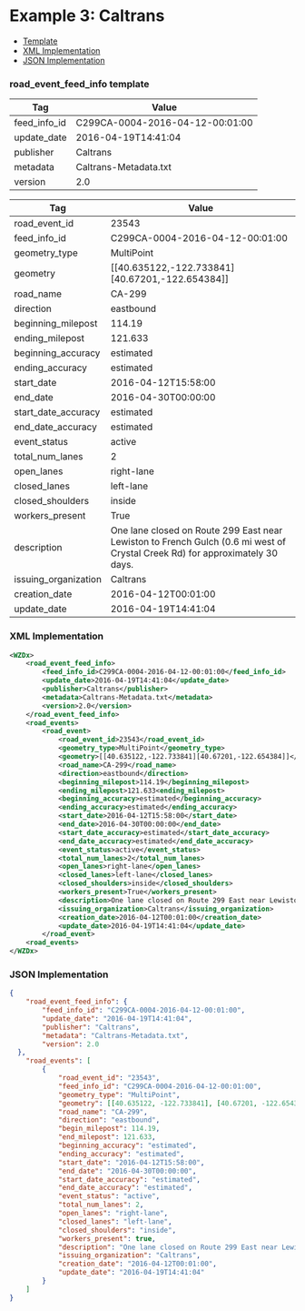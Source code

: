 # Example 3: Caltrans
- [Template](#road_event_feed_info-template)
- [XML Implementation](#xml-implementation)
- [JSON Implementation](#json-implementation)

### road_event_feed_info template
Tag | Value
--- | -----
feed_info_id | C299CA-0004-2016-04-12-00:01:00
update_date | 2016-04-19T14:41:04
publisher | Caltrans
metadata | Caltrans-Metadata.txt
version | 2.0

Tag | Value
--- | -----
road_event_id | 23543
feed_info_id | C299CA-0004-2016-04-12-00:01:00
geometry_type | MultiPoint
geometry | [[40.635122,-122.733841][40.67201,-122.654384]]
road_name | CA-299
direction | eastbound
beginning_milepost | 114.19
ending_milepost | 121.633
beginning_accuracy | estimated
ending_accuracy | estimated
start_date | 2016-04-12T15:58:00
end_date | 2016-04-30T00:00:00
start_date_accuracy | estimated
end_date_accuracy | estimated
event_status | active
total_num_lanes | 2
open_lanes | right-lane
closed_lanes | left-lane
closed_shoulders | inside
workers_present | True
description | One lane closed on Route 299 East near Lewiston to French Gulch (0.6 mi west of Crystal Creek Rd) for approximately 30 days.
issuing_organization | Caltrans
creation_date | 2016-04-12T00:01:00
update_date | 2016-04-19T14:41:04

### XML Implementation
```xml
<WZDx>
	<road_event_feed_info>
		<feed_info_id>C299CA-0004-2016-04-12-00:01:00</feed_info_id>
		<update_date>2016-04-19T14:41:04</update_date>
		<publisher>Caltrans</publisher>
		<metadata>Caltrans-Metadata.txt</metadata>
		<version>2.0</version>
	</road_event_feed_info>
	<road_events>
		<road_event>
			<road_event_id>23543</road_event_id>
			<geometry_type>MultiPoint</geometry_type>
			<geometry>[[40.635122,-122.733841][40.67201,-122.654384]]</geometry>
			<road_name>CA-299</road_name>
			<direction>eastbound</direction>
			<beginning_milepost>114.19</beginning_milepost>
			<ending_milepost>121.633<ending_milepost>
			<beginning_accuracy>estimated</beginning_accuracy>
			<ending_accuracy>estimated</ending_accuracy>
			<start_date>2016-04-12T15:58:00</start_date>
			<end_date>2016-04-30T00:00:00</end_date>
			<start_date_accuracy>estimated</start_date_accuracy>
			<end_date_accuracy>estimated</end_date_accuracy>
			<event_status>active</event_status>
			<total_num_lanes>2</total_num_lanes>
			<open_lanes>right-lane</open_lanes>
			<closed_lanes>left-lane</closed_lanes>
			<closed_shoulders>inside</closed_shoulders>
			<workers_present>True</workers_present>
			<description>One lane closed on Route 299 East near Lewiston to French Gulch (0.6 mi west of Crystal Creek Rd) for approximately 30 days.</description>
			<issuing_organization>Caltrans</issuing_organization>
			<creation_date>2016-04-12T00:01:00</creation_date>
			<update_date>2016-04-19T14:41:04</update_date>
		</road_event>
	<road_events>
</WZDx>
```

### JSON Implementation
```json
{
	"road_event_feed_info": {
		"feed_info_id": "C299CA-0004-2016-04-12-00:01:00",
		"update_date": "2016-04-19T14:41:04",
		"publisher": "Caltrans",
		"metadata": "Caltrans-Metadata.txt",
		"version": 2.0
  },
	"road_events": [
		{
			"road_event_id": "23543",
			"feed_info_id": "C299CA-0004-2016-04-12-00:01:00",
			"geometry_type": "MultiPoint",
			"geometry": [[40.635122, -122.733841], [40.67201, -122.654384]],
			"road_name": "CA-299",
			"direction": "eastbound",
			"begin_milepost": 114.19,
			"end_milepost": 121.633,
			"beginning_accuracy": "estimated",
			"ending_accuracy": "estimated",
			"start_date": "2016-04-12T15:58:00",
			"end_date": "2016-04-30T00:00:00",
			"start_date_accuracy": "estimated",
			"end_date_accuracy": "estimated",
			"event_status": "active",
			"total_num_lanes": 2,
			"open_lanes": "right-lane",
			"closed_lanes": "left-lane",
			"closed_shoulders": "inside",
			"workers_present": true,
			"description": "One lane closed on Route 299 East near Lewiston to French Gulch (0.6 mi west of Crystal Creek Rd) for approximately 30 days.",
			"issuing_organization": "Caltrans",
			"creation_date": "2016-04-12T00:01:00",
			"update_date": "2016-04-19T14:41:04"
		}
	]
}
```
